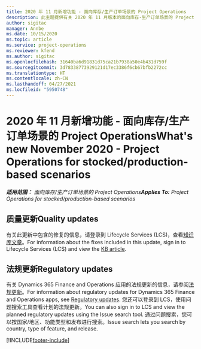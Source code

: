 ```yaml
---
title: 2020 年 11 月新增功能 - 面向库存/生产订单场景的 Project Operations
description: 此主题提供有关 2020 年 11 月版本的面向库存-生产订单场景的 Project Operations 中推出的质量更新的信息。
author: sigitac
manager: Annbe
ms.date: 10/15/2020
ms.topic: article
ms.service: project-operations
ms.reviewer: kfend
ms.author: sigitac
ms.openlocfilehash: 31640ba6d91831d75ca21b7938a50e4b431d759f
ms.sourcegitcommit: 3d78338773929121d17ec3386f6cb67bfb2272cc
ms.translationtype: HT
ms.contentlocale: zh-CN
ms.lasthandoff: 04/27/2021
ms.locfileid: "5950748"
---
```

# <a name="whats-new-november-2020---project-operations-for-stockedproduction-based-scenarios"></a><span data-ttu-id="5241d-103">2020 年 11 月新增功能 - 面向库存/生产订单场景的 Project Operations</span><span class="sxs-lookup"><span data-stu-id="5241d-103">What's new November 2020 - Project Operations for stocked/production-based scenarios</span></span>

<span data-ttu-id="5241d-104">_**适用范围：** 面向库存/生产订单场景的 Project Operations_</span><span class="sxs-lookup"><span data-stu-id="5241d-104">_**Applies To:** Project Operations for stocked/production-based scenarios_</span></span>

## <a name="quality-updates"></a><span data-ttu-id="5241d-105">质量更新</span><span class="sxs-lookup"><span data-stu-id="5241d-105">Quality updates</span></span>

<span data-ttu-id="5241d-106">有关此更新中包含的修复的信息，请登录到 Lifecycle Services (LCS)，查看[知识库文章](https://fix.lcs.dynamics.com/Issue/Details?bugId=488609&amp;dbType=3&amp;qc=8251e8e1d5e2386de850599926c1adc3fec8e2ba25308036d22cdfe0a1c28fc7)。</span><span class="sxs-lookup"><span data-stu-id="5241d-106">For information about the fixes included in this update, sign in to Lifecycle Services (LCS) and view the [KB article](https://fix.lcs.dynamics.com/Issue/Details?bugId=488609&amp;dbType=3&amp;qc=8251e8e1d5e2386de850599926c1adc3fec8e2ba25308036d22cdfe0a1c28fc7).</span></span>

## <a name="regulatory-updates"></a><span data-ttu-id="5241d-107">法规更新</span><span class="sxs-lookup"><span data-stu-id="5241d-107">Regulatory updates</span></span>

<span data-ttu-id="5241d-108">有关 Dynamics 365 Finance and Operations 应用的法规更新的信息，请参阅[法规更新](/dynamics365/finance/localizations/regulatory-updates)。</span><span class="sxs-lookup"><span data-stu-id="5241d-108">For information about regulatory updates for Dynamics 365 Finance and Operations apps, see [Regulatory updates](/dynamics365/finance/localizations/regulatory-updates).</span></span> <span data-ttu-id="5241d-109">您还可以登录到 LCS，使用问题搜索工具查看计划的法规更新。</span><span class="sxs-lookup"><span data-stu-id="5241d-109">You can also sign in to LCS and view the planned regulatory updates using the Issue search tool.</span></span> <span data-ttu-id="5241d-110">通过问题搜索，您可以按国家/地区、功能类型和发布进行搜索。</span><span class="sxs-lookup"><span data-stu-id="5241d-110">Issue search lets you search by country, type of feature, and release.</span></span>


[!INCLUDE[footer-include](../../includes/footer-banner.md)]